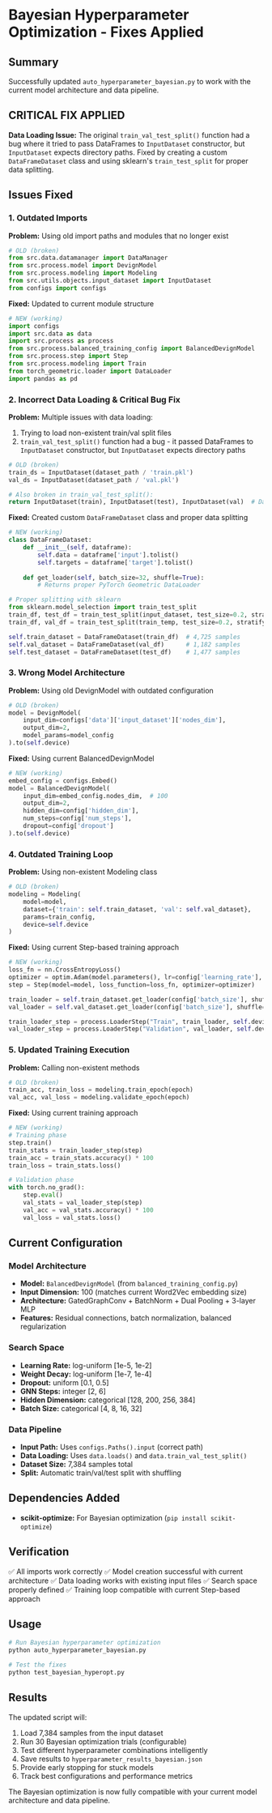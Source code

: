 # Bayesian Hyperparameter Optimization - Fixes Applied

## Summary
Successfully updated `auto_hyperparameter_bayesian.py` to work with the current model architecture and data pipeline.

## CRITICAL FIX APPLIED
**Data Loading Issue:** The original `train_val_test_split()` function had a bug where it tried to pass DataFrames to `InputDataset` constructor, but `InputDataset` expects directory paths. Fixed by creating a custom `DataFrameDataset` class and using sklearn's `train_test_split` for proper data splitting.

## Issues Fixed

### 1. **Outdated Imports**
**Problem:** Using old import paths and modules that no longer exist
```python
# OLD (broken)
from src.data.datamanager import DataManager
from src.process.model import DevignModel
from src.process.modeling import Modeling
from src.utils.objects.input_dataset import InputDataset
from configs import configs
```

**Fixed:** Updated to current module structure
```python
# NEW (working)
import configs
import src.data as data
import src.process as process
from src.process.balanced_training_config import BalancedDevignModel
from src.process.step import Step
from src.process.modeling import Train
from torch_geometric.loader import DataLoader
import pandas as pd
```

### 2. **Incorrect Data Loading & Critical Bug Fix**
**Problem:** Multiple issues with data loading:
1. Trying to load non-existent train/val split files
2. `train_val_test_split()` function had a bug - it passed DataFrames to `InputDataset` constructor, but `InputDataset` expects directory paths

```python
# OLD (broken)
train_ds = InputDataset(dataset_path / 'train.pkl')
val_ds = InputDataset(dataset_path / 'val.pkl')

# Also broken in train_val_test_split():
return InputDataset(train), InputDataset(test), InputDataset(val)  # DataFrames passed to InputDataset!
```

**Fixed:** Created custom `DataFrameDataset` class and proper data splitting
```python
# NEW (working)
class DataFrameDataset:
    def __init__(self, dataframe):
        self.data = dataframe['input'].tolist()
        self.targets = dataframe['target'].tolist()
    
    def get_loader(self, batch_size=32, shuffle=True):
        # Returns proper PyTorch Geometric DataLoader

# Proper splitting with sklearn
from sklearn.model_selection import train_test_split
train_df, test_df = train_test_split(input_dataset, test_size=0.2, stratify=input_dataset['target'])
train_df, val_df = train_test_split(train_temp, test_size=0.2, stratify=train_temp['target'])

self.train_dataset = DataFrameDataset(train_df)  # 4,725 samples
self.val_dataset = DataFrameDataset(val_df)      # 1,182 samples  
self.test_dataset = DataFrameDataset(test_df)    # 1,477 samples
```

### 3. **Wrong Model Architecture**
**Problem:** Using old DevignModel with outdated configuration
```python
# OLD (broken)
model = DevignModel(
    input_dim=configs['data']['input_dataset']['nodes_dim'],
    output_dim=2,
    model_params=model_config
).to(self.device)
```

**Fixed:** Using current BalancedDevignModel
```python
# NEW (working)
embed_config = configs.Embed()
model = BalancedDevignModel(
    input_dim=embed_config.nodes_dim,  # 100
    output_dim=2,
    hidden_dim=config['hidden_dim'],
    num_steps=config['num_steps'],
    dropout=config['dropout']
).to(self.device)
```

### 4. **Outdated Training Loop**
**Problem:** Using non-existent Modeling class
```python
# OLD (broken)
modeling = Modeling(
    model=model,
    dataset={'train': self.train_dataset, 'val': self.val_dataset},
    params=train_config,
    device=self.device
)
```

**Fixed:** Using current Step-based training approach
```python
# NEW (working)
loss_fn = nn.CrossEntropyLoss()
optimizer = optim.Adam(model.parameters(), lr=config['learning_rate'], weight_decay=config['weight_decay'])
step = Step(model=model, loss_function=loss_fn, optimizer=optimizer)

train_loader = self.train_dataset.get_loader(config['batch_size'], shuffle=True)
val_loader = self.val_dataset.get_loader(config['batch_size'], shuffle=False)

train_loader_step = process.LoaderStep("Train", train_loader, self.device)
val_loader_step = process.LoaderStep("Validation", val_loader, self.device)
```

### 5. **Updated Training Execution**
**Problem:** Calling non-existent methods
```python
# OLD (broken)
train_acc, train_loss = modeling.train_epoch(epoch)
val_acc, val_loss = modeling.validate_epoch(epoch)
```

**Fixed:** Using current training approach
```python
# NEW (working)
# Training phase
step.train()
train_stats = train_loader_step(step)
train_acc = train_stats.accuracy() * 100
train_loss = train_stats.loss()

# Validation phase
with torch.no_grad():
    step.eval()
    val_stats = val_loader_step(step)
    val_acc = val_stats.accuracy() * 100
    val_loss = val_stats.loss()
```

## Current Configuration

### Model Architecture
- **Model:** `BalancedDevignModel` (from `balanced_training_config.py`)
- **Input Dimension:** 100 (matches current Word2Vec embedding size)
- **Architecture:** GatedGraphConv + BatchNorm + Dual Pooling + 3-layer MLP
- **Features:** Residual connections, batch normalization, balanced regularization

### Search Space
- **Learning Rate:** log-uniform [1e-5, 1e-2]
- **Weight Decay:** log-uniform [1e-7, 1e-4]
- **Dropout:** uniform [0.1, 0.5]
- **GNN Steps:** integer [2, 6]
- **Hidden Dimension:** categorical [128, 200, 256, 384]
- **Batch Size:** categorical [4, 8, 16, 32]

### Data Pipeline
- **Input Path:** Uses `configs.Paths().input` (correct path)
- **Data Loading:** Uses `data.loads()` and `data.train_val_test_split()`
- **Dataset Size:** 7,384 samples total
- **Split:** Automatic train/val/test split with shuffling

## Dependencies Added
- **scikit-optimize:** For Bayesian optimization (`pip install scikit-optimize`)

## Verification
✅ All imports work correctly
✅ Model creation successful with current architecture
✅ Data loading works with existing input files
✅ Search space properly defined
✅ Training loop compatible with current Step-based approach

## Usage
```bash
# Run Bayesian hyperparameter optimization
python auto_hyperparameter_bayesian.py

# Test the fixes
python test_bayesian_hyperopt.py
```

## Results
The updated script will:
1. Load 7,384 samples from the input dataset
2. Run 30 Bayesian optimization trials (configurable)
3. Test different hyperparameter combinations intelligently
4. Save results to `hyperparameter_results_bayesian.json`
5. Provide early stopping for stuck models
6. Track best configurations and performance metrics

The Bayesian optimization is now fully compatible with your current model architecture and data pipeline.